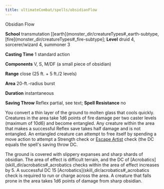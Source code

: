 ```yaml
---
title: ultimateCombat/spells/obsidianFlow
---
```

Obsidian Flow

**School** transmutation [[earth](monster_dir/creatureTypes#_earth-subtype, [fire](monster_dir/creatureTypes#_fire-subtype]; **Level** druid 4, sorcerer/wizard 4, summoner 3

**Casting Time** 1 standard action

**Components** V, S, M/DF (a small piece of obsidian)

**Range** close (25 ft. + 5 ft./2 levels)

**Area** 20-ft.-radius burst

**Duration** instantaneous

**Saving Throw** Reflex partial, see text; **Spell Resistance** no

You convert a thin layer of the ground to molten glass that cools quickly. Creatures in the area take 1d6 points of fire damage per two caster levels (maximum of 10d6) and become entangled. Any creature within the area that makes a successful Reflex save takes half damage and is not entangled. An entangled creature can attempt to free itself by spending a move action to attempt a Strength check or [Escape Artist](skill_dir/escapeArtist#_escape-artist) check (the DC equals the spell's saving throw DC.

The ground is covered with slippery expanses and sharp shards of obsidian. The area of effect is difficult terrain, and the DC of [Acrobatics](skill_dir/acrobatics#_acrobatics checks within the area of effect increases by 5. A successful DC 15 [Acrobatics](skill_dir/acrobatics#_acrobatics check is required to run or charge across the area. A creature that falls prone in the area takes 1d6 points of damage from sharp obsidian.

